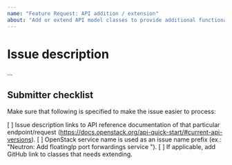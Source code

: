 ```yaml
---
name: "Feature Request: API addition / extension"
about: "Add or extend API model classes to provide additional functionality"
---
```


# Issue description

...

## Submitter checklist

Make sure that following is specified to make the issue easier to process:

[ ] Issue description links to API reference documentation of that particular endpoint/request (https://docs.openstack.org/api-quick-start/#current-api-versions).
[ ] OpenStack service name is used as an issue name prefix (ex.: "Neutron: Add floatingIp port forwardings service
").
[ ] If applicable, add GitHub link to classes that needs extending.

